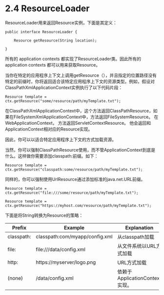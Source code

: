 # 2.4 ResourceLoader

ResourceLoader用来返回Resource实例，下面是其定义：

~~~
public interface ResourceLoader {

    Resource getResource(String location);

}
~~~

所有的 application contexts 都实现了ResourceLoader类。因此所有的application contexts 都可以用来获取Resource。

当你在特定的应用程序上下文上调用getResource（），并且指定的位置路径没有特定的前缀时，你将返回适合该特定应用程序上下文的资源类型。例如，假设对ClassPathXmlApplicationContext实例执行了以下代码片段：

~~~
Resource template = ctx.getResource("some/resource/path/myTemplate.txt");
~~~

在ClassPathXmlApplicationContext中，这个方法返回ClassPathResource，如果在FileSystemXmlApplicationContext中，方法返回FileSystemResource。 在WebApplicationContext， 方法返回ServletContextResource。 他会返回和ApplicationContext相对应的Resource实现。

因此，你可以以适合特定应用程序上下文的方式加载资源。

当然，你可以强制ClassPathResource使用，而不管ApplicationContext到底是什么。这样做你需要添加classpath:前缀。如下：

~~~
Resource template = ctx.getResource("classpath:some/resource/path/myTemplate.txt");
~~~

同样的，你可以强制使用UrlResource通过添加标准的java.net.URL前缀。
~~~
Resource template = ctx.getResource("file:///some/resource/path/myTemplate.txt");

Resource template = ctx.getResource("https://myhost.com/resource/path/myTemplate.txt");
~~~

下面是将String转换为Resource的策略：

Prefix|Example|Explanation
-|-|-
classpath:|classpath:com/myapp/config.xml|从classpath加载
file:|file:///data/config.xml|从文件系统以URL方式加载
http:|https://myserver/logo.png|URL方式加载
(none)|/data/config.xml|依赖于ApplicationContext实现。

